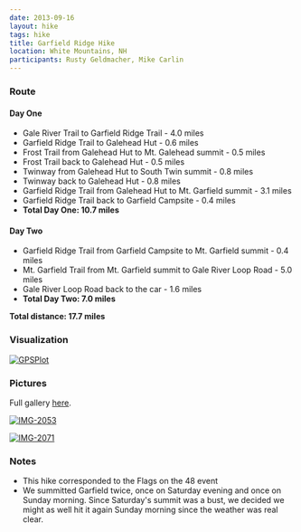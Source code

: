 ```yaml
---
date: 2013-09-16
layout: hike
tags: hike
title: Garfield Ridge Hike
location: White Mountains, NH
participants: Rusty Geldmacher, Mike Carlin
---
```


### Route

#### Day One

  * Gale River Trail to Garfield Ridge Trail - 4.0 miles
  * Garfield Ridge Trail to Galehead Hut - 0.6 miles
  * Frost Trail from Galehead Hut to Mt. Galehead summit - 0.5 miles
  * Frost Trail back to Galehead Hut - 0.5 miles
  * Twinway from Galehead Hut to South Twin summit - 0.8 miles
  * Twinway back to Galehead Hut - 0.8 miles
  * Garfield Ridge Trail from Galehead Hut to Mt. Garfield summit - 3.1 miles
  * Garfield Ridge Trail back to Garfield Campsite - 0.4 miles
  * **Total Day One: 10.7 miles**

#### Day Two

  * Garfield Ridge Trail from Garfield Campsite to Mt. Garfield summit - 0.4 miles
  * Mt. Garfield Trail from Mt. Garfield summit to Gale River Loop Road - 5.0 miles
  * Gale River Loop Road back to the car - 1.6 miles
  * **Total Day Two: 7.0 miles**

**Total distance: 17.7 miles**

### Visualization

[![GPSPlot](http://farm6.staticflickr.com/5521/10428779645_cb88a8506a.jpg)](http://www.flickr.com/photos/geldmacher/10428779645/)

### Pictures

Full gallery [here](http://www.flickr.com/photos/geldmacher/sets/72157636846691833/).

[![IMG-2053](http://farm8.staticflickr.com/7429/10428749004_80d53b3517.jpg)](http://www.flickr.com/photos/geldmacher/10428749004/)

[![IMG-2071](http://farm6.staticflickr.com/5545/10428776435_bed60b02b2.jpg)](http://www.flickr.com/photos/geldmacher/10428776435/)

### Notes

* This hike corresponded to the Flags on the 48 event
* We summitted Garfield twice, once on Saturday evening and once on Sunday morning. Since Saturday's summit was a bust, we decided we might as well hit it again Sunday morning since the weather was real clear.
